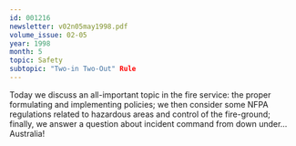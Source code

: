 ```yaml
---
id: 001216
newsletter: v02n05may1998.pdf
volume_issue: 02-05
year: 1998
month: 5
topic: Safety
subtopic: "Two-in Two-Out" Rule
---
```


Today we discuss an all-important topic in the fire service: the proper formulating and implementing policies; we then consider some NFPA regulations related to hazardous areas and control of the fire-ground; finally, we answer a question about incident command from down under…Australia!